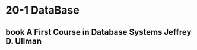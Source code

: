 20-1 DataBase 
==============
book A First Course in Database Systems Jeffrey D. Ullman
--------------

